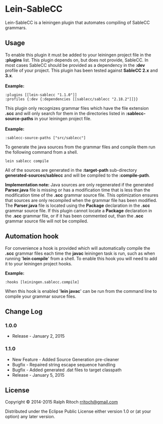 # Lein-SableCC

Lein-SableCC is a leiningen plugin that automates compiling of SableCC grammars.

## Usage

To enable this plugin it must be added to your leiningen project file in the 
**:plugins** list. This plugin depends on, but does not provide, SableCC. In most
cases SableCC should be provided as a dependency in the **:dev** profile of your
project. This plugin has been tested against **SableCC 2.x** and **3.x**.
<br />
<br />
**Example:**

```
:plugins [[lein-sablecc "1.1.0"]]
:profiles {:dev {:dependencies [[sablecc/sablecc "2.18.2"]]}}
```

This plugin only recognizes grammar files which have the file extension **.scc** 
and will only search for them in the directories listed in **:sablecc-source-paths**
in your leiningen project file.
<br />
<br />
**Example:**

```
:sablecc-source-paths ["src/sablecc"]
```

To generate the java sources from the grammar files and compile them run the 
following command from a shell.

```
lein sablecc compile
```

All of the sources are generated in the **:target-path** sub-directory 
**generated-sources/sablecc** and will be compiled to the **:compile-path**.<br />

**Implementation note:** Java sources are only regenerated if the generated 
**Parser.java** file is missing or has a modification time that is less than the 
modification time of the **.scc** grammar source file.  This optimization 
ensures that sources are only recompiled when the grammar file has been 
modified.  The **Parser.java** file is located using the **Package** declaration 
in the **.scc** grammar source file. If this plugin cannot locate a **Package** 
declaration in the **.scc** grammar file, or if it has been commented out, 
than the **.scc** grammar source file will not be compiled.

## Automation hook

For convenience a hook is provided which will automatically compile the **.scc**
grammar files each time the **javac** leiningen task is run, such as when running 
'**lein compile**' from a shell. To enable this hook you will need to add it to
your leiningen project hooks.

**Example:**

```
:hooks [leiningen.sablecc.compile]
```

When this hook is enabled '**lein javac**' can be run from the command line to
compile your grammar source files.

## Change Log

### 1.0.0

* Release - January 2, 2015

### 1.1.0

* New Feature - Added Source Generation pre-cleaner
* Bugfix - Repaired string escape sequence handling
* Bugfix - Added generated .dat files to target classpath
* Release - January 5, 2015

## License

Copyright © 2014-2015 Ralph Ritoch <rritoch@gmail.com>

Distributed under the Eclipse Public License either version 1.0 or (at
your option) any later version.
